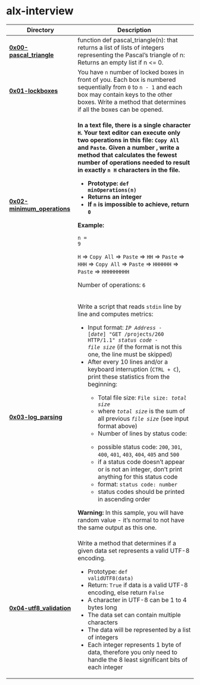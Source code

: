 # alx-interview

| Directory | Description |
|-----------|-------------|
| [**0x00-pascal_triangle**](https://github.com/masonk16/alx-interview/tree/main/0x00-pascal_triangle)| function def pascal_triangle(n): that returns a list of lists of integers representing the Pascal’s triangle of n: Returns an empty list if n <= 0. |
| [**0x01-lockboxes**](https://github.com/masonk16/alx-interview/tree/main/0x01-lockboxes) | You have `n` number of locked boxes in front of you. Each box is numbered sequentially from `0` to `n - 1` and each box may contain keys to the other boxes. Write a method that determines if all the boxes can be opened. |
|[**0x02-minimum_operations**](https://github.com/masonk16/alx-interview/tree/main/0x02-minimum_operations) | <p><b>In a text file, there is a single character <code>H</code>. Your text editor can execute only two operations in this file: <code>Copy All</code> and <code>Paste</code>. Given a number <code></code>, write a method that calculates the fewest number of operations needed to result in exactly <code>n H</code> characters in the file.</b></p><ul><b><li>Prototype: <code>def minOperations(n)</code></li><li>Returns an integer</li><li>If <code>n</code> is impossible to achieve, return <code>0</code></li></b></ul><p><b>Example:</b></p><p><code>n = 9</code></p><p><code>H</code> => <code>Copy All</code> => <code>Paste</code> => <code>HH</code> => <code>Paste</code> => <code>HHH</code> => <code>Copy All</code> => <code>Paste</code> => <code>HHHHHH</code> => <code>Paste</code> => <code>HHHHHHHHH</code></p><p>Number of operations: <code>6</code></p> |
| [**0x03-log_parsing**](https://github.com/masonk16/alx-interview/tree/main/0x03-log_parsing) | <p>Write a script that reads <code>stdin</code> line by line and computes metrics:</p><ul><li>Input format: <code>*IP Address* - [*date*] "GET /projects/260 HTTP/1.1" *status code* - *file size*</code> (if the format is not this one, the line must be skipped)</li><li>After every 10 lines and/or a keyboard interruption (<code>CTRL + C</code>), print these statistics from the beginning:</li><ul><li>Total file size: <code>File size: *total size*</code></li><li>where <code>*total size*</code> is the sum of all previous <code>*file size*</code> (see input format above)</li><li>Number of lines by status code:</li></ul><ul><li>possible status code: <code>200</code>, <code>301</code>, <code>400</code>, <code>401</code>, <code>403</code>, <code>404</code>, <code>405</code> and <code>500</code></li><li>if a status code doesn’t appear or is not an integer, don’t print anything for this status code</li><li>format: <code>status code: number</code></li><li>status codes should be printed in ascending order</li></ul></ul><p><b>Warning:</b> In this sample, you will have random value - it’s normal to not have the same output as this one.</p> |
| [**0x04-utf8_validation**](https://github.com/masonk16/alx-interview/tree/main/0x04-utf8_validation) | Write a method that determines if a given data set represents a valid UTF-8 encoding. <ul><li>Prototype: <code>def validUTF8(data)</code></li><li>Return: <code>True</code> if data is a valid UTF-8 encoding, else return <code>False</code></li><li>A character in UTF-8 can be 1 to 4 bytes long</li><li>The data set can contain multiple characters</li><li>The data will be represented by a list of integers</li><li>Each integer represents 1 byte of data, therefore you only need to handle the 8 least significant bits of each integer</li></ul> |
